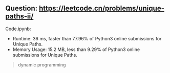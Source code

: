 ## Question: https://leetcode.cn/problems/unique-paths-ii/

Code.ipynb:
* Runtime: 36 ms, faster than 77.96% of Python3 online submissions for Unique Paths.
* Memory Usage: 15.2 MB, less than 9.29% of Python3 online submissions for Unique Paths.
> dynamic programming

